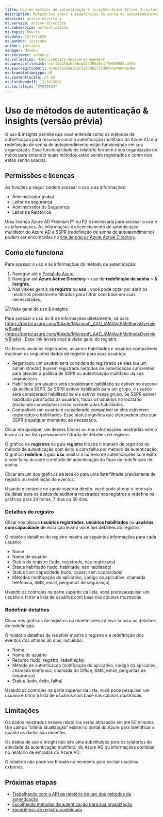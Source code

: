 ```yaml
---
title: Uso de métodos de autenticação & insights-Azure Active Directory
description: Relatórios sobre a redefinição de senha de autoatendimento do Azure AD e o uso do método de autenticação de autenticação multifator
services: active-directory
ms.service: active-directory
ms.subservice: authentication
ms.topic: how-to
ms.date: 12/17/2020
ms.author: justinha
author: justinha
manager: daveba
ms.reviewer: sahenry
ms.collection: M365-identity-device-management
ms.openlocfilehash: bfff8d450a6506cb37730838e4f70609080ca7b1
ms.sourcegitcommit: d79513b2589a62c52bddd9c7bd0b4d6498805dbe
ms.translationtype: MT
ms.contentlocale: pt-BR
ms.lasthandoff: 12/18/2020
ms.locfileid: "97670784"
---
```

# <a name="authentication-methods-usage--insights-preview"></a>Uso de métodos de autenticação & insights (versão prévia)

O uso & insights permite que você entenda como os métodos de autenticação para recursos como a autenticação multifator do Azure AD e a redefinição de senha de autoatendimento estão funcionando em sua organização. Essa funcionalidade de relatório fornece à sua organização os meios para entender quais métodos estão sendo registrados e como eles estão sendo usados.

## <a name="permissions-and-licenses"></a>Permissões e licenças

As funções a seguir podem acessar o uso e as informações:

- Administrador global
- Leitor de segurança
- Administrador de Segurança
- Leitor de Relatórios

 Uma licença Azure AD Premium P1 ou P2 é necessária para acessar o uso e as informações. As informações de licenciamento de autenticação multifator do Azure AD e SSPR (redefinição de senha de autoatendimento) podem ser encontradas no [site de preços Azure Active Directory](https://azure.microsoft.com/pricing/details/active-directory/).

## <a name="how-it-works"></a>Como ele funciona

Para acessar o uso e as informações do método de autenticação:

1. Navegue até o [Portal do Azure](https://portal.azure.com).
1. Navegue até **Azure Active Directory**  >  uso de **redefinição de senha**  >  **& insights**.
1. Nas visões gerais de **registro** ou **uso** , você pode optar por abrir os relatórios previamente filtrados para filtrar com base em suas necessidades.

![Visão geral do uso & insights](./media/howto-authentication-methods-usage-insights/usage-insights-overview.png)

Para acessar o uso do & de informações diretamente, vá para [https://portal.azure.com/#blade/Microsoft_AAD_IAM/AuthMethodsOverviewBlade](https://portal.azure.com/#blade/Microsoft_AAD_IAM/AuthMethodsOverviewBlade) . Esse link levará você à visão geral do registro.

Os blocos usuários registrados, usuários habilitados e usuários compatíveis mostram os seguintes dados de registro para seus usuários:

- Registrado: um usuário será considerado registrado se eles (ou um administrador) tiverem registrado métodos de autenticação suficientes para atender à política de SSPR ou autenticação multifator da sua organização.
- Habilitado: um usuário será considerado habilitado se estiver no escopo da política SSPR. Se SSPR estiver habilitado para um grupo, o usuário será considerado habilitado se ele estiver nesse grupo. Se SSPR estiver habilitado para todos os usuários, todos os usuários no locatário (excluindo convidados) serão considerados habilitados.
- Compatível: um usuário é considerado compatível se eles estiverem registrados e habilitados. Esse status significa que eles podem executar SSPR a qualquer momento, se necessário.

Clicar em qualquer um desses blocos ou nas informações mostradas nele o levará a uma lista previamente filtrada de detalhes do registro.

O gráfico de **registros** na guia **registro** mostra o número de registros do método de autenticação com êxito e com falha por método de autenticação. O gráfico **redefine** a guia **uso** mostra o número de autenticações com êxito e com falha durante o método de autenticação do fluxo de redefinição de senha.

Clicar em um dos gráficos irá levá-lo para uma lista filtrada previamente de registro ou redefinição de eventos.

Usando o controle no canto superior direito, você pode alterar o intervalo de datas para os dados de auditoria mostrados nos registros e redefine os gráficos para 24 horas, 7 dias ou 30 dias.

### <a name="registration-details"></a>Detalhes do registro

Clicar nos blocos **usuários registrados**, **usuários habilitados** ou **usuários com capacidade** de inscrição levará você aos detalhes do registro.

O relatório detalhes do registro mostra as seguintes informações para cada usuário:

- Nome
- Nome de usuário
- Status do registro (tudo, registrado, não registrado)
- Status habilitado (tudo, habilitado, não habilitado)
- Status com capacidade (tudo, capaz, sem capacidade)
- Métodos (notificação do aplicativo, código do aplicativo, chamada telefônica, SMS, email, perguntas de segurança)

Usando os controles na parte superior da lista, você pode pesquisar um usuário e filtrar a lista de usuários com base nas colunas mostradas.

### <a name="reset-details"></a>Redefinir detalhes

Clicar nos gráficos de registros ou redefinições irá levá-lo para os detalhes de redefinição.

O relatório detalhes de redefinir mostra o registro e a redefinição dos eventos dos últimos 30 dias, incluindo:

- Nome
- Nome de usuário
- Recurso (tudo, registro, redefinição)
- Método de autenticação (notificação do aplicativo, código do aplicativo, chamada telefônica, chamada do Office, SMS, email, perguntas de segurança)
- Status (tudo, êxito, falha)

Usando os controles na parte superior da lista, você pode pesquisar um usuário e filtrar a lista de usuários com base nas colunas mostradas.

## <a name="limitations"></a>Limitações

Os dados mostrados nesses relatórios serão atrasados em até 60 minutos. Um campo "última atualização" existe no portal do Azure para identificar o quanto os dados são recentes.

Os dados de uso e insight não são uma substituição para os relatórios de atividade da autenticação multifator do Azure AD ou informações contidas no relatório de entradas do Azure AD.

O relatório não pode ser filtrado no momento para excluir usuários externos.

## <a name="next-steps"></a>Próximas etapas

- [Trabalhando com a API de relatório de uso dos métodos de autenticação](/graph/api/resources/authenticationmethods-usage-insights-overview?view=graph-rest-beta)
- [Escolhendo métodos de autenticação para sua organização](concept-authentication-methods.md)
- [Experiência de registro combinada](concept-registration-mfa-sspr-combined.md)